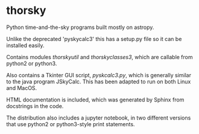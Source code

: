 # thorsky
Python time-and-the-sky programs built mostly on astropy.

Unlike the deprecated 'pyskycalc3' this has a setup.py file so it can be installed easily.

Contains modules *thorskyutil* and *thorskyclasses3*, which are callable from python2 or python3.  

Also contains a Tkinter GUI script, *pyskcalc3.py*, which is generally similar to the java program JSkyCalc.  This has been adapted to run on both Linux and MacOS.

HTML documentation is included, which was generated by Sphinx from docstrings in the code.

The distribution also includes a jupyter notebook, in two different versions that use python2 or python3-style print statements.

